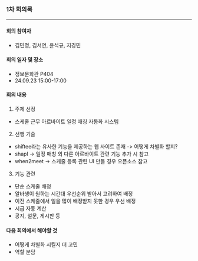 ### 1차 회의록
---
#### 회의 참여자
- 김민정, 김서연, 윤석규, 지경민

#### 회의 일자 및 장소
- 정보문화관 P404
- 24.09.23 15:00-17:00

#### 회의 내용
1) 주제 선정
- 스케줄 근무 아르바이트 일정 매칭 자동화 시스템

2) 선행 기술
- shiftee라는 유사한 기능을 제공하는 웹 사이트 존재 -> 어떻게 차별화 할지?
- shapl -> 일정 매칭 외 다른 아르바이트 관련 기능 추가 시 참고
- when2meet -> 스케줄 등록 관련 UI 만들 경우 오픈소스 참고

3) 기능 관련
- 단순 스케줄 배정
- 알바생이 원하는 시간대 우선순위 받아서 고려하여 배정
- 이전 스케줄에서 일을 많이 배정받지 못한 경우 우선 배정
- 시급 자동 계산
- 공지, 설문, 게시판 등

#### 다음 회의에서 해야할 것
- 어떻게 차별화 시킬지 더 고민
- 역할 분담